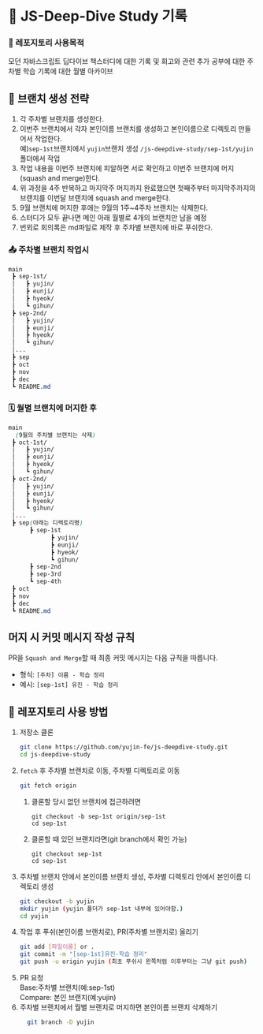 # 🦎 JS-Deep-Dive Study 기록
### 💾 레포지토리 사용목적
모던 자바스크립트 딥다이브 책스터디에 대한 기록 및 회고와 관련 추가 공부에 대한 주차별 학습 기록에 대한 월별 아카이브
## 🪾 브랜치 생성 전략
1. 각 주차별 브랜치를 생성한다.
2. 이번주 브랜치에서 각자 본인이름 브랜치를 생성하고 본인이름으로 디렉토리 만들어서 작업한다.   
  예)`sep-1st`브랜치에서 `yujin`브랜치 생성 `/js-deepdive-study/sep-1st/yujin` 폴더에서 작업
3. 작업 내용을 이번주 브랜치에 피알하면 서로 확인하고 이번주 브랜치에 머지(squash and merge)한다.
4. 위 과정을 4주 반복하고 마지막주 머지까지 완료했으면 첫째주부터 마지막주까지의 브랜치를 이번달 브랜치에 squash and merge한다.
5. 9월 브랜치에 머지한 후에는 9월의 1주~4주차 브랜치는 삭제한다.
6. 스터디가 모두 끝나면 메인 아래 월별로 4개의 브랜치만 남을 예정
7. 번외로 회의록은 md파일로 제작 후 주차별 브랜치에 바로 푸쉬한다.  
### 📤 주차별 브랜치 작업시
```css
main
 ┣ sep-1st/
 │   ┣ yujin/
 │   ┣ eunji/
 │   ┣ hyeok/
 │   ┗ gihun/
 ┣ sep-2nd/
 │   ┣ yujin/
 │   ┣ eunji/
 │   ┣ hyeok/
 │   ┗ gihun/
 │...
 ┣ sep
 ┣ oct
 ┣ nov
 ┣ dec 
 ┗ README.md
 ```

### 🗓️ 월별 브랜치에 머지한 후
```css
main
  (9월의 주차별 브랜치는 삭제)
 ┣ oct-1st/
 │   ┣ yujin/
 │   ┣ eunji/
 │   ┣ hyeok/
 │   ┗ gihun/
 ┣ oct-2nd/
 │   ┣ yujin/
 │   ┣ eunji/
 │   ┣ hyeok/
 │   ┗ gihun/
 │...
 ┣ sep(아래는 디렉토리명)
      ┣ sep-1st
            ┣ yujin/
            ┣ eunji/
            ┣ hyeok/
            ┗ gihun/ 
      ┣ sep-2nd
      ┣ sep-3rd
      ┗ sep-4th
 ┣ oct   
 ┣ nov
 ┣ dec 
 ┗ README.md
 ```
## 머지 시 커밋 메시지 작성 규칙
PR을 `Squash and Merge`할 때 최종 커밋 메시지는 다음 규칙을 따릅니다.   
* 형식: `[주차] 이름 - 학습 정리`
* 예시: `[sep-1st] 유진 - 학습 정리`

## 📝 레포지토리 사용 방법
1. 저장소 클론
    ```bash
    git clone https://github.com/yujin-fe/js-deepdive-study.git
    cd js-deepdive-study
    ```
2. `fetch` 후 주차별 브랜치로 이동, 주차별 디렉토리로 이동
    ```bash
    git fetch origin
    ```
    1) 클론할 당시 없던 브랜치에 접근하려면 
        ```
        git checkout -b sep-1st origin/sep-1st
        cd sep-1st
        ```
    2) 클론할 때 있던 브랜치라면(git branch에서 확인 가능)
        ```
        git checkout sep-1st
        cd sep-1st
        ```
3. 주차별 브랜치 안에서 본인이름 브랜치 생성, 주차별 디렉토리 안에서 본인이름 디렉토리 생성
    ```bash
    git checkout -b yujin
    mkdir yujin (yujin 폴더가 sep-1st 내부에 있어야함.)
    cd yujin
    ```
4. 작업 후 푸쉬(본인이름 브랜치로), PR(주차별 브랜치로) 올리기
    ```bash
    git add [파일이름] or .
    git commit -m "[sep-1st]유진-학습 정리"
    git push -u origin yujin (최초 푸쉬시 왼쪽처럼 이후부터는 그냥 git push)
    ```
5. PR 요청   
  Base:주차별 브랜치(예:sep-1st)  
  Compare: 본인 브랜치(예:yujin)
6. 주차별 브랜치에서 월별 브랜치로 머지하면 본인이름 브랜치 삭제하기
    ```bash
      git branch -D yujin
    ```
